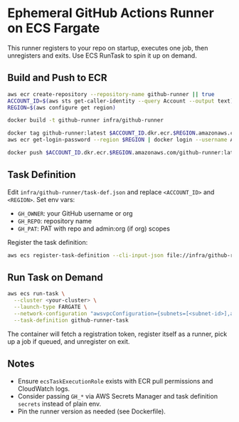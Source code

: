 # Ephemeral GitHub Actions Runner on ECS Fargate

This runner registers to your repo on startup, executes one job, then unregisters and exits. Use ECS RunTask to spin it up on demand.

## Build and Push to ECR

```bash
aws ecr create-repository --repository-name github-runner || true
ACCOUNT_ID=$(aws sts get-caller-identity --query Account --output text)
REGION=$(aws configure get region)

docker build -t github-runner infra/github-runner

docker tag github-runner:latest $ACCOUNT_ID.dkr.ecr.$REGION.amazonaws.com/github-runner:latest
aws ecr get-login-password --region $REGION | docker login --username AWS --password-stdin $ACCOUNT_ID.dkr.ecr.$REGION.amazonaws.com

docker push $ACCOUNT_ID.dkr.ecr.$REGION.amazonaws.com/github-runner:latest
```

## Task Definition

Edit `infra/github-runner/task-def.json` and replace `<ACCOUNT_ID>` and `<REGION>`. Set env vars:
- `GH_OWNER`: your GitHub username or org
- `GH_REPO`: repository name
- `GH_PAT`: PAT with repo and admin:org (if org) scopes

Register the task definition:
```bash
aws ecs register-task-definition --cli-input-json file://infra/github-runner/task-def.json
```

## Run Task on Demand

```bash
aws ecs run-task \
  --cluster <your-cluster> \
  --launch-type FARGATE \
  --network-configuration "awsvpcConfiguration={subnets=[<subnet-id>],assignPublicIp=ENABLED}" \
  --task-definition github-runner-task
```

The container will fetch a registration token, register itself as a runner, pick up a job if queued, and unregister on exit.

## Notes
- Ensure `ecsTaskExecutionRole` exists with ECR pull permissions and CloudWatch logs.
- Consider passing `GH_*` via AWS Secrets Manager and task definition `secrets` instead of plain env.
- Pin the runner version as needed (see Dockerfile).



